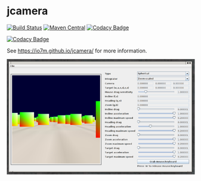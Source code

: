 jcamera
===

[![Build Status](https://travis-ci.org/io7m/jcamera.svg)](https://travis-ci.org/io7m/jcamera)
[![Maven Central](https://maven-badges.herokuapp.com/maven-central/com.io7m.jcamera/com.io7m.jcamera/badge.png)](https://maven-badges.herokuapp.com/maven-central/com.io7m.jcamera/com.io7m.jcamera)
[![Codacy Badge](https://api.codacy.com/project/badge/Grade/6912784b5f1b4812b569de5667664c96)](https://www.codacy.com/app/github_79/jcamera?utm_source=github.com&amp;utm_medium=referral&amp;utm_content=io7m/jcamera&amp;utm_campaign=Badge_Grade)

[![Codacy Badge](https://api.codacy.com/project/badge/Grade/6912784b5f1b4812b569de5667664c96)](https://www.codacy.com/app/github_79/jcamera?utm_source=github.com&utm_medium=referral&utm_content=io7m/jcamera&utm_campaign=badger)

See https://io7m.github.io/jcamera/ for more information.

![jcamera](./src/site/resources/cameralab.png?raw=true)

